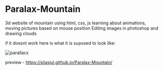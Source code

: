 # Paralax-Mountain
3d website of mountain using html, css, js
learning about animations, moving pictures based on mouse position
Editing images in photoshop and drawing clouds

if it doesnt work here is what it is suposed to look like:

![parallacx](https://github.com/silasjul/Paralax-Mountain/assets/59296393/4dd5dc9e-706a-4666-9099-ec7fa4cf471a)


preview - https://silasjul.github.io/Paralax-Mountain/
